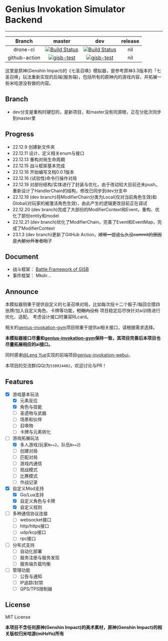 # Genius Invokation Simulator Backend

----

| Branch | master | dev | release |
| :--: | :--: | :--: | :--: |
| drone-ci | [![Build Status](https://drone.sunist.cn/api/badges/sunist-c/genius-invokation-simulator-backend/status.svg?ref=refs/heads/master)](https://drone.sunist.cn/sunist-c/genius-invokation-simulator-backend) | [![Build Status](https://drone.sunist.cn/api/badges/sunist-c/genius-invokation-simulator-backend/status.svg?ref=refs/heads/dev)](https://drone.sunist.cn/sunist-c/genius-invokation-simulator-backend) | nil |
| github-action | [![gisb-test](https://github.com/sunist-c/genius-invokation-simulator-backend/actions/workflows/go.yml/badge.svg?branch=master)](https://github.com/sunist-c/genius-invokation-simulator-backend/actions/workflows/go.yml) | [![gisb-test](https://github.com/sunist-c/genius-invokation-simulator-backend/actions/workflows/go.yml/badge.svg?branch=dev)](https://github.com/sunist-c/genius-invokation-simulator-backend/actions/workflows/go.yml) | nil |
 

这里是原神(Genshin Impact)的《七圣召唤》模拟器，是参考原神3.3版本的「七圣召唤」玩法重新实现的后端(服务端)，包括所有的原神内的游戏内容，并拓展一些米哈游没有做的内容。

## Branch

- dev分支是重构时硬怼的，是新项目，和master没有同源根，正在分批次同步到master里

## Progress

- 22.12.9 创建新文件夹
- 22.12.11 设计、定义相关enum与接口
- 22.12.13 重构对局生命周期
- 22.12.15 战斗框架基本完成
- 22.12.16 开始编写文档0.0.1版本
- 22.12.16 (试验性)命令行操作对局
- 22.12.19 对部份结构/实体进行了封装与优化，由于改动较大目前还未push。重新设计了HandlerChain的结构，修改已同步到dev分支中
- 22.12.19 (dev branch)将ModifierChain分类为Local(仅对当前角色生效)和Global(对玩家的被激活角色生效)，由此产生的逻辑更改目前正在调试
- 22.12.20 (dev branch)完成了大部份的ModifierContext和Event，重构、优化了部份entity和model
- 22.12.21 (dev branch)优化了ModifierChain，完善了Event和EventMap，完成了ModifierContext
- 23.1.3 (dev branch)更新了GitHub Action，~~顺带一提这么久没commit的原因是大部分开发者阳了~~

## Document

+ 战斗框架： [Battle Framework of GISB](https://github.com/sunist-c/genius-invokation-simulator-backend/wiki/Battle-Framework)
+ 事件框架： Mkdir...

## Announce

本模拟器侧重于提供自定义的七圣召唤对局，比如每次投十二个骰子/每回合摸四张牌/加入自定义角色、卡牌等功能，~~短期内没有~~ 项目稳定后尽快针对ai训练进行优化、适配。
考虑设计接口时兼容RLcard。

相关的[genius-invokation-gym](https://github.com/paladin1013/genius-invokation-gym)项目侧重于提供ai相关接口，请根据需求选择。

**本模拟器接口尽量和[genius-invokation-gym](https://github.com/paladin1013/genius-invokation-gym)保持一致，其项目完善后本项目也尽量拓展相应的ai接口。**

同时感谢[@Leng Yue](https://github.com/leng-yue)实现的前端项目[genius-invokation-webui](https://github.com/leng-yue/genius-invokation-webui)。

本项目的交流群(QQ)为`530924402`，欢迎讨论与PR！

## Features

- [x] 游戏基本玩法
  - [x] 元素反应
  - [x] 角色与技能
  - [ ] 圣遗物与武器
  - [ ] 场景和伙伴
  - [ ] 召唤物
  - [ ] 卡牌与元素转化
- [ ] 游戏拓展玩法
  - [x] 多人游戏(玩家`N>=2`，队伍`N>=2`)
  - [ ] 创建对局
  - [ ] 匹配对局
  - [ ] 游戏内通信
  - [ ] 观战模式
  - [ ] 比赛模式
  - [ ] 作战记录
- [x] 自定义Mod支持
  - [x] Go/Lua支持
  - [x] 自定义角色与卡牌
  - [x] 自定义规则
- [ ] 多种通信协议连接
  - [ ] websocket接口
  - [ ] http/https接口
  - [ ] udp/kcp接口
  - [ ] rpc接口
- [ ] 分布式支持
  - [ ] 自动化部署
  - [ ] 服务注册与服务发现
  - [ ] 服务端负载均衡
- [ ] 管理功能
  - [ ] 公告与通知
  - [ ] IP追踪/封禁
  - [ ] QPS/TPS限制器

## License

MIT License

**本项目不含任何原神(Genshin Impact)的美术素材，原神(Genshin Impact)的相关版权归米哈游(miHoYo)所有**